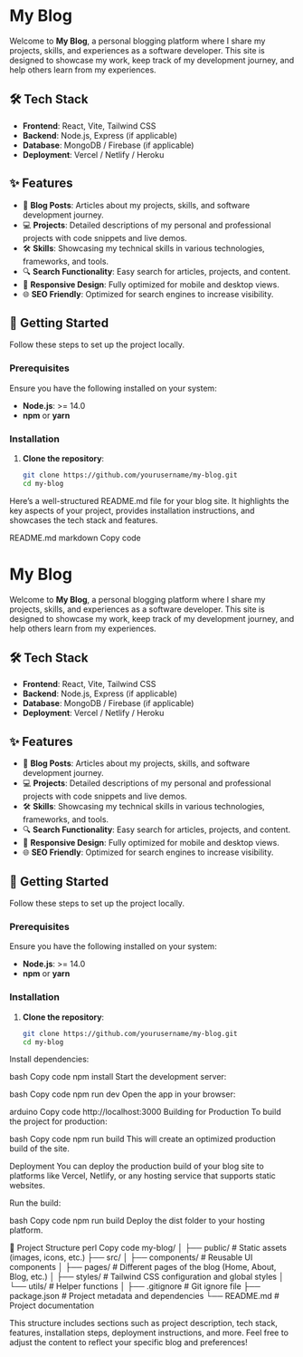 # My Blog

Welcome to **My Blog**, a personal blogging platform where I share my projects, skills, and experiences as a software developer. This site is designed to showcase my work, keep track of my development journey, and help others learn from my experiences.

## 🛠️ Tech Stack

- **Frontend**: React, Vite, Tailwind CSS
- **Backend**: Node.js, Express (if applicable)
- **Database**: MongoDB / Firebase (if applicable)
- **Deployment**: Vercel / Netlify / Heroku

## ✨ Features

- 📝 **Blog Posts**: Articles about my projects, skills, and software development journey.
- 💻 **Projects**: Detailed descriptions of my personal and professional projects with code snippets and live demos.
- 🛠️ **Skills**: Showcasing my technical skills in various technologies, frameworks, and tools.
- 🔍 **Search Functionality**: Easy search for articles, projects, and content.
- 📱 **Responsive Design**: Fully optimized for mobile and desktop views.
- 🌐 **SEO Friendly**: Optimized for search engines to increase visibility.

## 🚀 Getting Started

Follow these steps to set up the project locally.

### Prerequisites

Ensure you have the following installed on your system:
- **Node.js**: >= 14.0
- **npm** or **yarn**

### Installation

1. **Clone the repository**:
   ```bash
   git clone https://github.com/yourusername/my-blog.git
   cd my-blog

Here’s a well-structured README.md file for your blog site. It highlights the key aspects of your project, provides installation instructions, and showcases the tech stack and features.

README.md
markdown
Copy code
# My Blog

Welcome to **My Blog**, a personal blogging platform where I share my projects, skills, and experiences as a software developer. This site is designed to showcase my work, keep track of my development journey, and help others learn from my experiences.

## 🛠️ Tech Stack

- **Frontend**: React, Vite, Tailwind CSS
- **Backend**: Node.js, Express (if applicable)
- **Database**: MongoDB / Firebase (if applicable)
- **Deployment**: Vercel / Netlify / Heroku

## ✨ Features

- 📝 **Blog Posts**: Articles about my projects, skills, and software development journey.
- 💻 **Projects**: Detailed descriptions of my personal and professional projects with code snippets and live demos.
- 🛠️ **Skills**: Showcasing my technical skills in various technologies, frameworks, and tools.
- 🔍 **Search Functionality**: Easy search for articles, projects, and content.
- 📱 **Responsive Design**: Fully optimized for mobile and desktop views.
- 🌐 **SEO Friendly**: Optimized for search engines to increase visibility.

## 🚀 Getting Started

Follow these steps to set up the project locally.

### Prerequisites

Ensure you have the following installed on your system:
- **Node.js**: >= 14.0
- **npm** or **yarn**

### Installation

1. **Clone the repository**:
   ```bash
   git clone https://github.com/yourusername/my-blog.git
   cd my-blog
Install dependencies:

bash
Copy code
npm install
Start the development server:

bash
Copy code
npm run dev
Open the app in your browser:

arduino
Copy code
http://localhost:3000
Building for Production
To build the project for production:

bash
Copy code
npm run build
This will create an optimized production build of the site.

Deployment
You can deploy the production build of your blog site to platforms like Vercel, Netlify, or any hosting service that supports static websites.

Run the build:

bash
Copy code
npm run build
Deploy the dist folder to your hosting platform.

📂 Project Structure
perl
Copy code
my-blog/
│
├── public/              # Static assets (images, icons, etc.)
├── src/
│   ├── components/      # Reusable UI components
│   ├── pages/           # Different pages of the blog (Home, About, Blog, etc.)
│   ├── styles/          # Tailwind CSS configuration and global styles
│   └── utils/           # Helper functions
│
├── .gitignore           # Git ignore file
├── package.json         # Project metadata and dependencies
└── README.md            # Project documentation

This structure includes sections such as project description, tech stack, features, installation steps, deployment instructions, and more. Feel free to adjust the content to reflect your specific blog and preferences!
